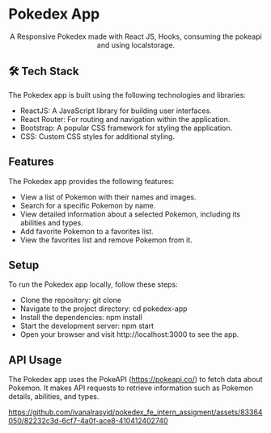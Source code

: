# Pokedex App

<p align="center">A Responsive Pokedex made with React JS, Hooks,  consuming the pokeapi and using localstorage.</p>

## 🛠️ Tech Stack

The Pokedex app is built using the following technologies and libraries:

- ReactJS: A JavaScript library for building user interfaces.
- React Router: For routing and navigation within the application.
- Bootstrap: A popular CSS framework for styling the application.
- CSS: Custom CSS styles for additional styling.

## Features

The Pokedex app provides the following features:

- View a list of Pokemon with their names and images.
- Search for a specific Pokemon by name.
- View detailed information about a selected Pokemon, including its abilities and types.
- Add favorite Pokemon to a favorites list.
- View the favorites list and remove Pokemon from it.

## Setup

To run the Pokedex app locally, follow these steps:

- Clone the repository: git clone <repository-url>
- Navigate to the project directory: cd pokedex-app
- Install the dependencies: npm install
- Start the development server: npm start
- Open your browser and visit http://localhost:3000 to see the app.

## API Usage

The Pokedex app uses the PokeAPI (https://pokeapi.co/) to fetch data about Pokemon. It makes API requests to retrieve information such as Pokemon details, abilities, and types.




https://github.com/ivanalrasyid/pokedex_fe_intern_assigment/assets/83364050/82232c3d-6cf7-4a0f-ace8-410412402740

